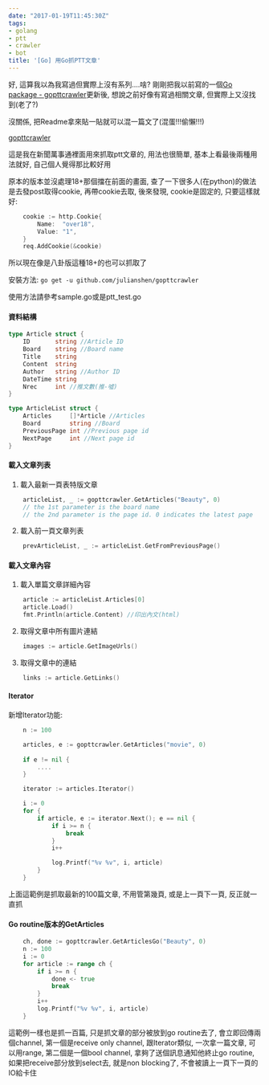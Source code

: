 ```yaml
---
date: "2017-01-19T11:45:30Z"
tags:
- golang
- ptt
- crawler
- bot
title: '[Go] 用Go抓PTT文章'
---
```


好, 這算我以為我寫過但實際上沒有系列....啥? 剛剛把我以前寫的一個[Go package - gopttcrawler](https://github.com/julianshen/gopttcrawler)更新後,
想說之前好像有寫過相關文章, 但實際上又沒找到(老了?)

沒關係, 把Readme拿來貼一貼就可以混一篇文了(混蛋!!!偷懶!!!)

[gopttcrawler](https://github.com/julianshen/gopttcrawler)

這是我在新聞萬事通裡面用來抓取ptt文章的, 用法也很簡單, 基本上看最後兩種用法就好, 自己個人覺得那比較好用

原本的版本並沒處理18+那個擋在前面的畫面, 查了一下很多人(在python)的做法是去發post取得cookie, 再帶cookie去取, 後來發現, cookie是固定的, 只要這樣就好:

```go
	cookie := http.Cookie{
		Name:  "over18",
		Value: "1",
	}
	req.AddCookie(&cookie)
```

所以現在像是八卦版這種18+的也可以抓取了

安裝方法: `go get -u github.com/julianshen/gopttcrawler`

使用方法請參考sample.go或是ptt_test.go
#### 資料結構

```go
type Article struct {
	ID       string //Article ID
	Board    string //Board name
	Title    string
	Content  string
	Author   string //Author ID
	DateTime string
	Nrec     int //推文數(推-噓)
}

type ArticleList struct {
	Articles     []*Article //Articles
	Board        string //Board
	PreviousPage int //Previous page id
	NextPage     int //Next page id
}
```

#### 載入文章列表
1. 載入最新一頁表特版文章

```go
    articleList, _ := gopttcrawler.GetArticles("Beauty", 0)
    // the 1st parameter is the board name
    // the 2nd parameter is the page id. 0 indicates the latest page
```

2. 載入前一頁文章列表

```go
    prevArticleList, _ := articleList.GetFromPreviousPage()
```

#### 載入文章內容
1. 載入單篇文章詳細內容

```go
    article := articleList.Articles[0]
    article.Load()
    fmt.Println(article.Content) //印出內文(html)
```

2. 取得文章中所有圖片連結

```go
    images := article.GetImageUrls()
```

3. 取得文章中的連結

```go
    links := article.GetLinks()
```

#### Iterator

新增Iterator功能:

```go
	n := 100

	articles, e := gopttcrawler.GetArticles("movie", 0)
	
	if e != nil {
		....
	}

	iterator := articles.Iterator()

	i := 0
	for {
		if article, e := iterator.Next(); e == nil {
			if i >= n {
				break
			}
			i++

			log.Printf("%v %v", i, article)
		}
	}
```

上面這範例是抓取最新的100篇文章, 不用管第幾頁, 或是上一頁下一頁, 反正就一直抓

#### Go routine版本的GetArticles

```go
	ch, done := gopttcrawler.GetArticlesGo("Beauty", 0)
	n := 100
	i := 0
	for article := range ch {
		if i >= n {
			done <- true
			break
		}
		i++
		log.Printf("%v %v", i, article)
	}
```

這範例一樣也是抓一百篇, 只是抓文章的部分被放到go routine去了, 會立即回傳兩個channel,
第一個是receive only channel, 跟Iterator類似, 一次拿一篇文章, 可以用range, 第二個是一個bool channel, 拿夠了送個訊息通知他終止go routine,
如果把receive部分放到select去, 就是non blocking了, 不會被讀上一頁下一頁的IO給卡住